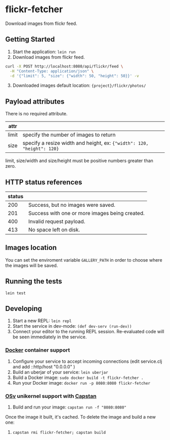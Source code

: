 # flickr-fetcher

Download images from flickr feed.

## Getting Started

1. Start the application: `lein run`
2. Download images from flickr feed.

```bash
curl -X POST http://localhost:8080/api/flickr/feed \
  -H "Content-Type: application/json" \
  -d '{"limit": 5, "size": {"width": 50, "height": 50}}' -v
```

3. Downloaded images default location: `{project}/flickr/photos/`

## Payload attributes

There is no required attribute.

| attr        |                                                                        |
|-------------|------------------------------------------------------------------------|
| limit       | specify the number of images to return                                 |
| size        | specify a resize width and height, ex: `{"width": 120, "height": 120}` |

limit, size/width and size/height must be positive numbers greater than zero.

## HTTP status references

| status |                                                         |
|--------|---------------------------------------------------------|
| 200    | Success, but no images were saved.                      |
| 201    | Success with one or more images being created.          |
| 400    | Invalid request payload.                                |
| 413    | No space left on disk.                                  |

## Images location

You can set the enviroment variable `GALLERY_PATH` in order to choose where the
images will be saved.

## Running the tests

```
lein test
```

## Developing

1. Start a new REPL: `lein repl`
2. Start the service in dev-mode: `(def dev-serv (run-dev))`
3. Connect your editor to the running REPL session.
   Re-evaluated code will be seen immediately in the service.

### [Docker](https://www.docker.com/) container support

1. Configure your service to accept incoming connections (edit service.clj and add  ::http/host "0.0.0.0" )
2. Build an uberjar of your service: `lein uberjar`
3. Build a Docker image: `sudo docker build -t flickr-fetcher .`
4. Run your Docker image: `docker run -p 8080:8080 flickr-fetcher`

### [OSv](http://osv.io/) unikernel support with [Capstan](http://osv.io/capstan/)

1. Build and run your image: `capstan run -f "8080:8080"`

Once the image it built, it's cached.  To delete the image and build a new one:

1. `capstan rmi flickr-fetcher; capstan build`
